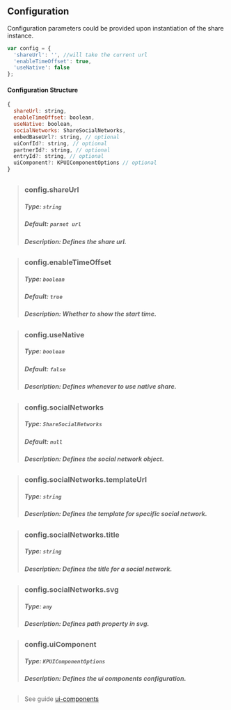 ## Configuration

Configuration parameters could be provided upon instantiation of the share instance.

```js
var config = {
  'shareUrl': '', //will take the current url
  'enableTimeOffset': true,
  'useNative': false
};
```

#### Configuration Structure

```js
{
  shareUrl: string,
  enableTimeOffset: boolean,
  useNative: boolean,
  socialNetworks: ShareSocialNetworks,
  embedBaseUrl?: string, // optional
  uiConfId?: string, // optional
  partnerId?: string, // optional
  entryId?: string, // optional
  uiComponent?: KPUIComponentOptions // optional
}
```

##

> ### config.shareUrl
>
> ##### Type: `string`
>
> ##### Default: `parnet url`
>
> ##### Description: Defines the share url.
>

##

> ### config.enableTimeOffset
>
> ##### Type: `boolean`
>
> ##### Default: `true`
>
> ##### Description: Whether to show the start time.

##

> ### config.useNative
>
> ##### Type: `boolean`
>
> ##### Default: `false`
>
> ##### Description: Defines whenever to use native share.
>

##

> ### config.socialNetworks
>
> ##### Type: `ShareSocialNetworks`
>
> ##### Default: `null`
>
> ##### Description: Defines the social network object.
>

##

> ### config.socialNetworks.templateUrl
>
> ##### Type: `string`
>
> ##### Description: Defines the template for specific social network.
>

##

> ### config.socialNetworks.title
>
> ##### Type: `string`
>
> ##### Description: Defines the title for a social network.

##

> ### config.socialNetworks.svg
>
> ##### Type: `any`
>
> ##### Description: Defines path property in svg.
##

> ### config.uiComponent
>
> ##### Type: `KPUIComponentOptions`
>
> ##### Description: Defines the ui components configuration.

##
> See guide [ui-components](https://github.com/kaltura/playkit-js-ui/blob/master/docs/ui-components.md)
